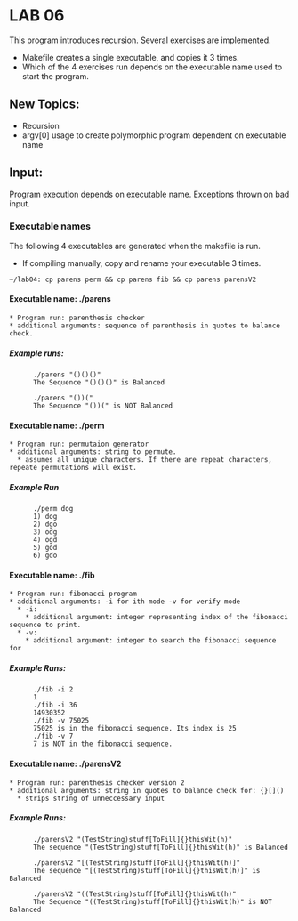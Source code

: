 # LAB 06 
 This program introduces recursion. Several exercises are implemented.
 * Makefile creates a single executable, and copies it 3 times.
 * Which of the 4 exercises run depends on the executable name used to start the program.

## New Topics:
  * Recursion
  * argv[0] usage to create polymorphic program dependent on executable name

## Input:
Program execution depends on executable name. Exceptions thrown on bad input.
### Executable names
The following 4 executables are generated when the makefile is run.
   * If compiling manually, copy and rename your executable 3 times. 
```
~/lab04: cp parens perm && cp parens fib && cp parens parensV2
```
#### Executable name: ./parens
    * Program run: parenthesis checker
    * additional arguments: sequence of parenthesis in quotes to balance check.
##### Example runs: 
```
      ./parens "()()()"
      The Sequence "()()()" is Balanced
      
      ./parens "())("
      The Sequence "())(" is NOT Balanced
```
#### Executable name: ./perm
    * Program run: permutaion generator
    * additional arguments: string to permute.
      * assumes all unique characters. If there are repeat characters, repeate permutations will exist.
##### Example Run
```
      ./perm dog
      1) dog
      2) dgo
      3) odg
      4) ogd
      5) god
      6) gdo
```
#### Executable name: ./fib
    * Program run: fibonacci program
    * additional arguments: -i for ith mode -v for verify mode
      * -i: 
        * additional argument: integer representing index of the fibonacci sequence to print.  
      * -v:
        * additional argument: integer to search the fibonacci sequence for
##### Example Runs:
```
      ./fib -i 2
      1
      ./fib -i 36
      14930352
      ./fib -v 75025
      75025 is in the fibonacci sequence. Its index is 25
      ./fib -v 7
      7 is NOT in the fibonacci sequence.
```
#### Executable name: ./parensV2
    * Program run: parenthesis checker version 2
    * additional arguments: string in quotes to balance check for: {}[]()
      * strips string of unneccessary input
##### Example Runs:
```
      ./parensV2 "(TestString)stuff[ToFill]{}thisWit(h)"
      The sequence "(TestString)stuff[ToFill]{}thisWit(h)" is Balanced
      
      ./parensV2 "[(TestString)stuff[ToFill]{}thisWit(h)]"
      The sequence "[(TestString)stuff[ToFill]{}thisWit(h)]" is Balanced

      ./parensV2 "((TestString)stuff[ToFill]{}thisWit(h)"
      The Sequence "((TestString)stuff[ToFill]{}thisWit(h)" is NOT Balanced
```

